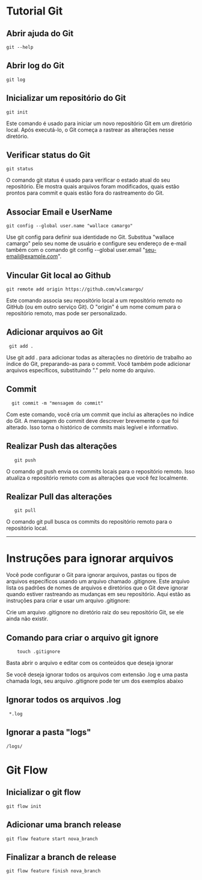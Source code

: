 # Tutorial Git

Abrir ajuda do Git
-
    git --help 

Abrir log do Git
-
    git log 

Inicializar um repositório do Git
-
	git init
 Este comando é usado para iniciar um novo repositório Git em um diretório local. Após executá-lo, o Git começa a rastrear as alterações nesse diretório.

Verificar status do Git
-
    git status
O comando git status é usado para verificar o estado atual do seu repositório. Ele mostra quais arquivos foram modificados, quais estão prontos para commit e quais estão fora do rastreamento do Git.

Associar Email e UserName
-
    git config --global user.name "wallace camargo"
Use git config para definir sua identidade no Git. Substitua "wallace camargo" pelo seu nome de usuário e configure seu endereço de e-mail também com o comando git config --global user.email "seu-email@example.com".

Vincular Git local ao Github
-
    git remote add origin https://github.com/wlcamargo/
Este comando associa seu repositório local a um repositório remoto no GitHub (ou em outro serviço Git). O "origin" é um nome comum para o repositório remoto, mas pode ser personalizado.

Adicionar arquivos ao Git
-
     git add .
Use git add . para adicionar todas as alterações no diretório de trabalho ao índice do Git, preparando-as para o commit. Você também pode adicionar arquivos específicos, substituindo "." pelo nome do arquivo.

Commit
-
      git commit -m "mensagem do commit"
Com este comando, você cria um commit que inclui as alterações no índice do Git. A mensagem do commit deve descrever brevemente o que foi alterado. Isso torna o histórico de commits mais legível e informativo.

Realizar Push das alterações
-
       git push
O comando git push envia os commits locais para o repositório remoto. Isso atualiza o repositório remoto com as alterações que você fez localmente.

Realizar Pull das alterações
-
       git pull
O comando git pull busca os commits do repositório remoto para o repositório local.

------------------------------------------------------------------------------------------------------------------------------------------------------------------------


# Instruções para ignorar arquivos


Você pode configurar o Git para ignorar arquivos, pastas ou tipos de arquivos específicos usando um arquivo chamado .gitignore. Este arquivo lista os padrões de nomes de arquivos e diretórios que o Git deve ignorar quando estiver rastreando as mudanças em seu repositório. Aqui estão as instruções para criar e usar um arquivo .gitignore:

Crie um arquivo .gitignore no diretório raiz do seu repositório Git, se ele ainda não existir.

Comando para criar o arquivo git ignore
-
        touch .gitignore

Basta abrir o arquivo e editar com os conteúdos que deseja ignorar

Se você deseja ignorar todos os arquivos com extensão .log e uma pasta chamada logs, seu arquivo .gitignore pode ter um dos exemplos abaixo


Ignorar todos os arquivos .log
-
     *.log

Ignorar a pasta "logs"
-
    /logs/

# Git Flow

## Inicializar o git flow

    git flow init

## Adicionar uma branch release
    git flow feature start nova_branch

## Finalizar a branch de release
    git flow feature finish nova_branch


